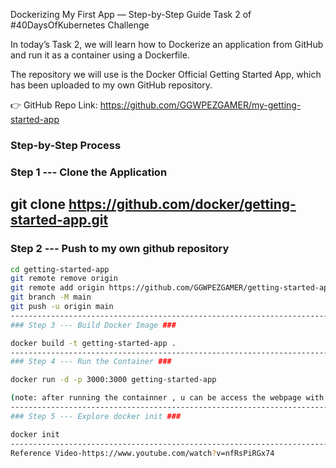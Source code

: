 Dockerizing My First App — Step-by-Step Guide
Task 2 of #40DaysOfKubernetes Challenge

In today’s Task 2, we will learn how to Dockerize an application from GitHub and run it as a container using a Dockerfile.

The repository we will use is the Docker Official Getting Started App, which has been uploaded to my own GitHub repository.

👉 GitHub Repo Link: https://github.com/GGWPEZGAMER/my-getting-started-app

### Step-by-Step Process ###
### Step 1 --- Clone the Application

git clone https://github.com/docker/getting-started-app.git
-------------------------------------------------------------------------------------------------------------
### Step 2 --- Push to my own github repository ###
```bash
cd getting-started-app
git remote remove origin
git remote add origin https://github.com/GGWPEZGAMER/getting-started-app.git
git branch -M main
git push -u origin main
------------------------------------------------------------------------------------------------------------
### Step 3 --- Build Docker Image ###

docker build -t getting-started-app .
-------------------------------------------------------------------------------------------------------------
### Step 4 --- Run the Container ###

docker run -d -p 3000:3000 getting-started-app

(note: after running the containner , u can be access the webpage with http://localhost:3000)
--------------------------------------------------------------------------------------------------------------
### Step 5 --- Explore docker init ###

docker init
-------------------------------------------------------------------------------------------------------------
Reference Video-https://www.youtube.com/watch?v=nfRsPiRGx74
